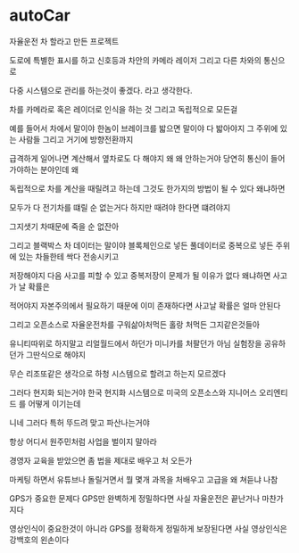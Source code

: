 # autoCar

자율운전 차 할라고 만든 프로젝트 

도로에 특별한 표시를 하고 신호등과 차안의 카메라 레이저 그리고 다른 차와의 통신으로 

다중 시스템으로 관리를 하는것이 좋겠다. 라고 생각한다. 

차를 카메라로 혹은 레이더로 인식을 하는 것 그리고 독립적으로 모든걸 

예를 들어서 차에서 말이야 한놈이 브레이크를 밟으면 말이야 다 밟아야지 그 주위에 있는 사람들 그리고 거기에 방향전환까지 

급격하게 일어나면 계산해서 옆차로도 다 해야지 왜 왜 안하는거야 당연히 통신이 들어가야하는 분야인데 왜

독립적으로 차를 계산을 때릴려고 하는데 그것도 한가지의 방법이 될 수 있다 왜냐하면 

모두가 다 전기차를 떄릴 순 없는거다 하지만 때려야 한다면 떄려야지 

그지샛기 차때문에 죽을 순 없잔아 

그리고 블랙박스 차 데이터는 말이야 블록체인으로 넣든 풀데이터로 중복으로 넣든 주위에 있는 차들한테 싹다 전송시키고

저장해야지 다음 사고를 피할 수 있고 중복저장이 문제가 될 이유가 없다 왜냐하면 사고가 날 확률은 

적어야지 자본주의에서 필요하기 때문에 이미 존재하다면 사고날 확률은 얼마 안된다 

그리고 오픈소스로 자율운전차를 구워삶아처먹든 홀랑 처먹든 그지같은것들아 

유니티따위로 하지말고 리얼월드에서 하던가 미니카를 처팔던가 아님 실험장을 공유하던가 그딴식으로 해야지

무슨 리조또같은 생각으로 하청 시스템으로 할려고 하는지 모르겠다 

그러다 현지화 되는거야 한국 현지화 시스템으로 미국의 오픈소스와 지니어스 오리엔티드 를 어떻게 이기는데 

니네 그러다 특허 뚜드려 맞고 파산나는거야 

항상 어디서 원주민처럼 사업을 벌이지 말아라 

경영자 교육을 받았으면 좀 법을 제대로 배우고 처 오든가 

마케팅 하면서 유튜브나 돌릴거면서 뭘 몇개 과목을 처배우고 고급을 왜 쳐듣냐 나참 

GPS가 중요한 문제다 GPS만 완벽하게 정밀하다면 사실 자율운전은 끝난거나 마찬가지다 

영상인식이 중요한것이 아니라 GPS를 정확하게 정밀하게 보장된다면 사실 영상인식은 강백호의 왼손이다
